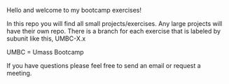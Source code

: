 Hello and welcome to my bootcamp exercises! 

In this repo you will find all small projects/exercises. Any large projects will have their own repo.
There is a branch for each exercise that is labeled by subunit like this, UMBC-X.x

UMBC = Umass Bootcamp

If you have questions please feel free to send an email or request a meeting.
